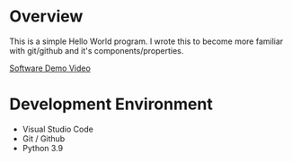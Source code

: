 # Overview

This is a simple Hello World program. I wrote this to become more familiar with git/github and it's components/properties.

[Software Demo Video](https://youtu.be/qRDHRfuFNSc)

# Development Environment

- Visual Studio Code
- Git / Github
- Python 3.9
